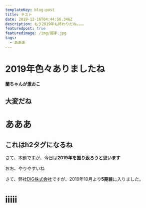 ```yaml
---
templateKey: blog-post
title: テスト
date: 2019-12-16T04:44:56.346Z
description: もう2019年も終わりだね。。。。
featuredpost: true
featuredimage: /img/握手.jpg
tags:
  - あああ
---
```

# 2019年色々ありましたね #

**蘭ちゃんが激おこ**

## 大変だね ##

# あああ #
## これはh2タグになるね ##
さて、本題ですが、今日は**2019年を振り返ろうと思います**

おお、やりやすいね

さて、弊社[DIG株式会社](https://diginc.jp/)ですが、2019年10月より**5期目**に入りました。

# iiiii #















